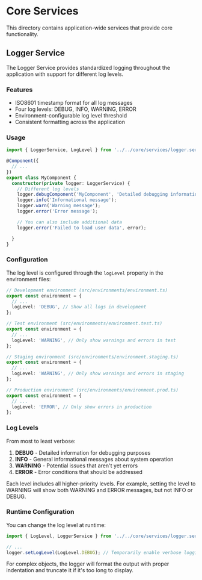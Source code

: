 # Core Services

This directory contains application-wide services that provide core functionality.

## Logger Service

The Logger Service provides standardized logging throughout the application with support for different log levels.

### Features

- ISO8601 timestamp format for all log messages
- Four log levels: DEBUG, INFO, WARNING, ERROR
- Environment-configurable log level threshold
- Consistent formatting across the application

### Usage

```typescript
import { LoggerService, LogLevel } from '../../core/services/logger.service';

@Component({
  // ...
})
export class MyComponent {
  constructor(private logger: LoggerService) {
    // Different log levels
    logger.debugComponent('MyComponent', 'Detailed debugging information');
    logger.info('Informational message');
    logger.warn('Warning message');
    logger.error('Error message');

    // You can also include additional data
    logger.error('Failed to load user data', error);

  }
}
```

### Configuration

The log level is configured through the `logLevel` property in the environment files:

```typescript
// Development environment (src/environments/environment.ts)
export const environment = {
  // ...
  logLevel: 'DEBUG', // Show all logs in development
};

// Test environment (src/environments/environment.test.ts)
export const environment = {
  // ...
  logLevel: 'WARNING', // Only show warnings and errors in test
};

// Staging environment (src/environments/environment.staging.ts)
export const environment = {
  // ...
  logLevel: 'WARNING', // Only show warnings and errors in staging
};

// Production environment (src/environments/environment.prod.ts)
export const environment = {
  // ...
  logLevel: 'ERROR', // Only show errors in production
};
```

### Log Levels

From most to least verbose:

1. **DEBUG** - Detailed information for debugging purposes
2. **INFO** - General informational messages about system operation
3. **WARNING** - Potential issues that aren't yet errors
4. **ERROR** - Error conditions that should be addressed

Each level includes all higher-priority levels. For example, setting the level to WARNING will show both WARNING and ERROR messages, but not INFO or DEBUG.

### Runtime Configuration

You can change the log level at runtime:

```typescript
import { LogLevel, LoggerService } from '../../core/services/logger.service';

// ...
logger.setLogLevel(LogLevel.DEBUG); // Temporarily enable verbose logging
```


For complex objects, the logger will format the output with proper indentation and truncate it if it's too long to display.
